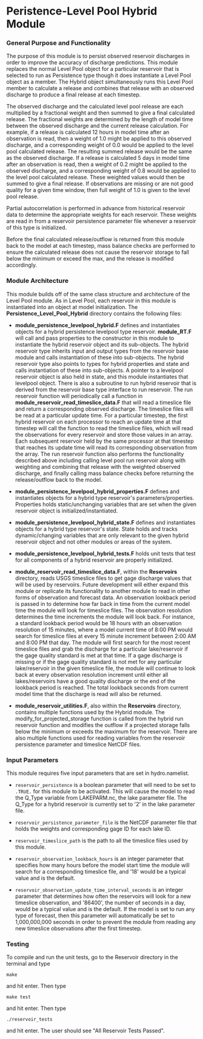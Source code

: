 # Peristence-Level Pool Hybrid Module

### General Purpose and Functionality

The purpose of this module is to persist observed reservoir discharges in order to improve the accuracy of discharge predictions. This
module replaces the normal Level Pool object for a particular reservoir that is selected to run as Persistence type though it does
instantiate a Level Pool object as a member. The Hybrid object simultaneously runs this Level Pool member to calculate a release
and combines that release with an observed discharge to produce a final release at each timestep.

The observed discharge and the calculated
level pool release are each multiplied by a fractional weight and then summed to give a final calculated release. The fractional weights
are determined by the length of model time between the observed discharge and the current release calculation. For example, if a release
is calculated 12 hours in model time after an observation is read, then a weight of 1.0 might be applied to this observed discharge, and
a corresponding weight of 0.0 would be applied to the level pool calculated release. The resulting summed release would be the same as
the observed discharge. If a release is calculated 5 days in model time after an observation is read, then a weight of 0.2 might be
applied to the observed discharge, and a corresponding weight of 0.8 would be applied to the level pool calculated release. These weighted
values would then be summed to give a final release. If observations are missing or are not good quality for a given time window, then
full weight of 1.0 is given to the level pool release.

Partial autocorrelation is performed in advance from historical reservoir data to determine the appropriate weights for each reservoir.
These weights are read in from a reservoir persistence parameter file whenever a reservoir of this type is initialized.

Before the final calculated release/outflow is returned from this module back to the model at each timestep, mass balance checks are
performed to ensure the calculated release does not cause the reservoir storage to fall below the minimum or exceed the max, and the
release is modified accordingly.


### Module Architecture

This module builds off of the same class structure and architecture of the Level Pool module. As in Level Pool, each reservoir in this
module is instantiated into an object at model initialization. The **Persistence_Level_Pool_Hybrid** directory contains the following files:

* **module_persistence_levelpool_hybrid.F** defines and instantiates objects for a hybrid persistence levelpool type
reservoir. **module_RT.F** will call and pass properties to the constructor in this module to instantiate the hybrid reservoir
object and its sub-objects. The hybrid reservoir type inherits input and output types from the reservoir base module and calls
instantiation of these into sub-objects. The hybrid reservoir type also points to types for hybrid properties and state and calls
instantiation of these into sub-objects. A pointer to a levelpool reservoir object is also held in state, and this module
instantiates that levelpool object. There is also a subroutine to run hybrid reservoir that is derived from the reservoir base
type interface to run reservoir. The run reservoir function will periodically call a function in **module_reservoir_read_timeslice_data.F** that
will read a timeslice file and return a corresponding observed discharge. The timeslice files will be read at a particular update
time. For a particular timestep, the first hybrid reservoir on each processor to reach an update time at that timestep will call the
function to read the timeslice files, which will read the observations for every reservoir and store those values in an array. Each subsequent
reservoir held by the same processor at that timestep that reaches its update time will read its corresponding observation from the array. The
run reservoir function also performs the functionality described above including calling level pool run reservoir along with weighting and combining
that release with the weighted observed discharge, and finally calling mass balance checks before returning the release/outflow back to the model.

* **module_persistence_levelpool_hybrid_properties.F** defines and instantiates objects for a hybrid type reservoir's
parameters/properties. Properties holds static/unchanging variables that are set when the given reservoir object is
initialized/instantiated.

* **module_persistence_levelpool_hybrid_state.F** defines and instantiates objects for a hybrid type reservoir's state.
State holds and tracks dynamic/changing variables that are only relevant to the given hybrid reservoir object and not other
modules or areas of the system.

* **module_persistence_levelpool_hybrid_tests.F** holds unit tests that test for all components of a hybrid reservoir
are properly initialized.

* **module_reservoir_read_timeslice_data.F**, within the **Reservoirs** directory, reads USGS timeslice files to get gage discharge
values that will be used by reservoirs. Future development will either expand this module or replicate its functionality to
another module to read in other forms of observation and forecast data. An observation lookback period is passed in to
determine how far back in time from the current model time the module will look for timeslice files. The observation
resolution determines the time increments the module will look back. For instance, a standard lookback period would be
18 hours with an observation resolution of 15 minutes, where a model current time of 8:00 PM would search for timeslice
files at every 15 minute increment between 2:00 AM and 8:00 PM that day. The module will first search for the most recent
timeslice files and grab the discharge for a particular lake/reservoir if the gage quality standard is met at that time.
If a gage discharge is missing or if the gage quality standard is not met for any particular lake/reservoir in the given
timeslice file, the module will continue to look back at every observation resolution increment until either all
lakes/reservoirs have a good quality discharge or the end of the lookback period is reached. The total lookback seconds
from current model time that the discharge is read will also be returned.

* **module_reservoir_utilities.F**, also within the **Reservoirs** directory,
contains multiple functions used by the Hybrid module. The modify_for_projected_storage function is called from the
hybrid run reservoir function and modifies the outflow if a projected storage falls below the minimum or exceeds the
maximum for the reservoir. There are also multiple functions used for reading variables from the reservoir
persistence parameter and timeslice NetCDF files.


### Input Parameters

This module requires five input parameters that are set in hydro.namelist.

* ```reservoir_persistence``` is a boolean parameter that will need to be set to ```.TRUE.``` for this module to be activated. This will cause the model to read the Q_Type variable
from LAKEPARM.nc, the lake parameter file. The Q_Type for a hybrid reservoir is currently set to '2' in the lake parameter file.

* ```reservoir_persistence_parameter_file``` is the NetCDF parameter file that holds the weights and corresponding gage ID for each lake ID.

* ```reservoir_timeslice_path``` is the path to all the
timeslice files used by this module.

* ```reservoir_observation_lookback_hours``` is an integer parameter that specifies how many hours before the model start time the module will
search for a corresponding timeslice file, and '18' would be a typical value and is the default.

* ```reservoir_observation_update_time_interval_seconds``` is an integer parameter that determines how often the reservoirs will look for a new timeslice
observation, and '86400', the number of seconds in a day, would be a typical value and is the default. If the model is set to run any
type of forecast, then this parameter will automatically be set to 1,000,000,000
seconds in order to prevent the module from reading any new timeslice observations after the first timestep.


### Testing

To compile and run the unit tests, go to the Reservoir directory in the terminal and type

```
make
```

and hit enter. Then type

```
make test
```

and hit enter. Then type

```
./reservoir_tests
```

and hit enter.
The user should see "All Reservoir Tests Passed".
